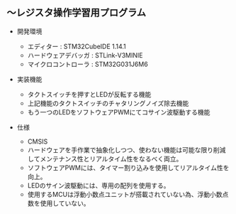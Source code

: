 ## ～レジスタ操作学習用プログラム

- 開発環境
	- エディター		: STM32CubeIDE 1.14.1
	- ハードウェアデバッガ	: STLink-V3MINIE
	- マイクロコントローラ	: STM32G031J6M6

- 実装機能
	- タクトスイッチを押すとLEDが反転する機能
	- 上記機能のタクトスイッチのチャタリングノイズ除去機能
	- もう一つのLEDをソフトウェアPWMにてコサイン波駆動する機能

- 仕様
	- CMSIS
	- ハードウェアを手作業で抽象化しつつ、使わない機能は可能な限り削減してメンテナンス性とリアルタイム性をなるべく両立。
	- ソフトウェアPWMには、タイマー割り込みを使用してリアルタイム性を向上。
	- LEDのサイン波駆動には、専用の配列を使用する。
	- 使用するMCUは浮動小数点ユニットが搭載されていない為、浮動小数点数を使用していない。